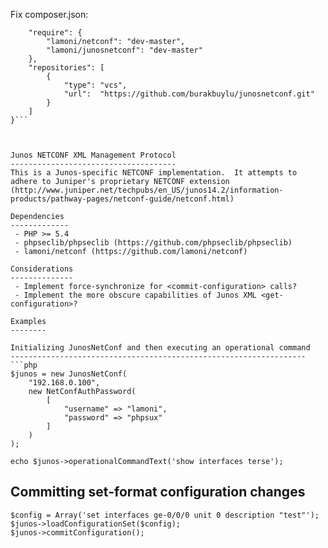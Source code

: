 Fix composer.json:
```{
    "require": {
        "lamoni/netconf": "dev-master",
        "lamoni/junosnetconf": "dev-master"
    },
    "repositories": [
        {
            "type": "vcs",
            "url":  "https://github.com/burakbuylu/junosnetconf.git"
        }
    ]
}```



Junos NETCONF XML Management Protocol
-------------------------------------
This is a Junos-specific NETCONF implementation.  It attempts to adhere to Juniper's proprietary NETCONF extension
(http://www.juniper.net/techpubs/en_US/junos14.2/information-products/pathway-pages/netconf-guide/netconf.html)

Dependencies
-------------
 - PHP >= 5.4
 - phpseclib/phpseclib (https://github.com/phpseclib/phpseclib)
 - lamoni/netconf (https://github.com/lamoni/netconf)

Considerations
--------------
 - Implement force-synchronize for <commit-configuration> calls?
 - Implement the more obscure capabilities of Junos XML <get-configuration>?

Examples
--------

Initializing JunosNetConf and then executing an operational command
------------------------------------------------------------------
```php
$junos = new JunosNetConf(
    "192.168.0.100",
    new NetConfAuthPassword(
        [
            "username" => "lamoni",
            "password" => "phpsux"
        ]
    )
);

echo $junos->operationalCommandText('show interfaces terse');
```

Committing set-format configuration changes
------------------------------------------------------------------
```
$config = Array('set interfaces ge-0/0/0 unit 0 description "test"');
$junos->loadConfigurationSet($config);
$junos->commitConfiguration();
```
